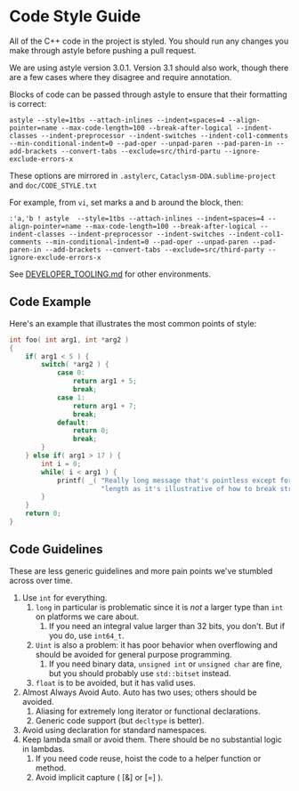# Code Style Guide

All of the C++ code in the project is styled. You should run any changes you make through astyle before pushing a pull request.

We are using astyle version 3.0.1. Version 3.1 should also work, though there are a few cases where they disagree and require annotation.

Blocks of code can be passed through astyle to ensure that their formatting is correct:

    astyle --style=1tbs --attach-inlines --indent=spaces=4 --align-pointer=name --max-code-length=100 --break-after-logical --indent-classes --indent-preprocessor --indent-switches --indent-col1-comments --min-conditional-indent=0 --pad-oper --unpad-paren --pad-paren-in --add-brackets --convert-tabs --exclude=src/third-partu --ignore-exclude-errors-x

These options are mirrored in `.astylerc`, `Cataclysm-DDA.sublime-project` and `doc/CODE_STYLE.txt`

For example, from `vi`, set marks a and b around the block, then:

    :'a,'b ! astyle  --style=1tbs --attach-inlines --indent=spaces=4 --align-pointer=name --max-code-length=100 --break-after-logical --indent-classes --indent-preprocessor --indent-switches --indent-col1-comments --min-conditional-indent=0 --pad-oper --unpad-paren --pad-paren-in --add-brackets --convert-tabs --exclude=src/third-party --ignore-exclude-errors-x

See [DEVELOPER_TOOLING.md](DEVELOPER_TOOLING.md) for other environments.

## Code Example

Here's an example that illustrates the most common points of style:

````c++
int foo( int arg1, int *arg2 )
{
    if( arg1 < 5 ) {
        switch( *arg2 ) {
            case 0:
                return arg1 + 5;
                break;
            case 1:
                return arg1 + 7;
                break;
            default:
                return 0;
                break;
        }
    } else if( arg1 > 17 ) {
        int i = 0;
        while( i < arg1 ) {
            printf( _( "Really long message that's pointless except for the number %d and for its "
                       "length as it's illustrative of how to break strings properly.\n" ), i );
        }
    }
    return 0;
}
````

## Code Guidelines

These are less generic guidelines and more pain points we've stumbled across over time.

1. Use `int` for everything.
    1. `long` in particular is problematic since it is *not* a larger type than `int` on platforms we care about.
        1. If you need an integral value larger than 32 bits, you don't. But if you do, use `int64_t`.
    2. `Uint` is also a problem: it has poor behavior when overflowing and should be avoided for general purpose programming.
        1. If you need binary data, `unsigned int` or `unsigned char` are fine, but you should probably use `std::bitset` instead.
    3. `float` is to be avoided, but it has valid uses.
2. Almost Always Avoid Auto. Auto has two uses; others should be avoided.
    1. Aliasing for extremely long iterator or functional declarations.
    2. Generic code support (but `decltype` is better).
3. Avoid using declaration for standard namespaces.
4. Keep lambda small or avoid them. There should be no substantial logic in lambdas.
    1. If you need code reuse, hoist the code to a helper function or method.
    2. Avoid implicit capture ( [&] or [=] ).
